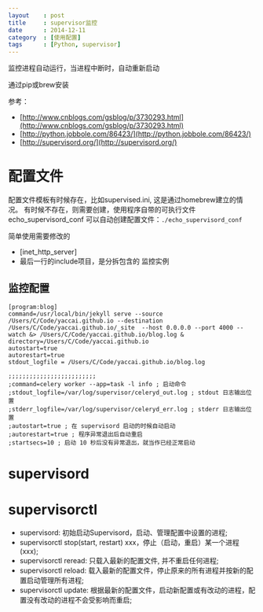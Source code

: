 ```yaml
---
layout    : post
title     : supervisor监控
date      : 2014-12-11
category  : [使用配置]
tags      : [Python, supervisor]
---
```


监控进程自动运行，当进程中断时，自动重新启动

通过pip或brew安装
 
<!-- more -->
 
参考：

- [http://www.cnblogs.com/gsblog/p/3730293.html](http://www.cnblogs.com/gsblog/p/3730293.html)
- [http://python.jobbole.com/86423/](http://python.jobbole.com/86423/)
- [http://supervisord.org/](http://supervisord.org/)

<!-- # XML_RPC接口 -->

# 配置文件

配置文件模板有时候存在，比如supervised.ini, 这是通过homebrew建立的情况。 有时候不存在，则需要创建，使用程序自带的可执行文件 echo_supervisord_conf 可以自动创建配置文件：```./echo_supervisord_conf```


简单使用需要修改的

- [inet_http_server]
- 最后一行的include项目，是分拆包含的 监控实例

## 监控配置

```
[program:blog]
command=/usr/local/bin/jekyll serve --source /Users/C/Code/yaccai.github.io --destination /Users/C/Code/yaccai.github.io/_site  --host 0.0.0.0 --port 4000 --watch &> /Users/C/Code/yaccai.github.io/blog.log &
directory=/Users/C/Code/yaccai.github.io
autostart=true
autorestart=true
stdout_logfile = /Users/C/Code/yaccai.github.io/blog.log

;;;;;;;;;;;;;;;;;;;;;;;;;
;command=celery worker --app=task -l info ; 启动命令
;stdout_logfile=/var/log/supervisor/celeryd_out.log ; stdout 日志输出位置
;stderr_logfile=/var/log/supervisor/celeryd_err.log ; stderr 日志输出位置
;autostart=true ; 在 supervisord 启动的时候自动启动
;autorestart=true ; 程序异常退出后自动重启
;startsecs=10 ; 启动 10 秒后没有异常退出，就当作已经正常启动
```

# supervisord 

# supervisorctl

- supervisord: 初始启动Supervisord，启动、管理配置中设置的进程;
- supervisorctl stop(start, restart) xxx，停止（启动，重启）某一个进程(xxx);
- supervisorctl reread: 只载入最新的配置文件, 并不重启任何进程;
- supervisorctl reload: 载入最新的配置文件，停止原来的所有进程并按新的配置启动管理所有进程;
- supervisorctl update: 根据最新的配置文件，启动新配置或有改动的进程，配置没有改动的进程不会受影响而重启;
